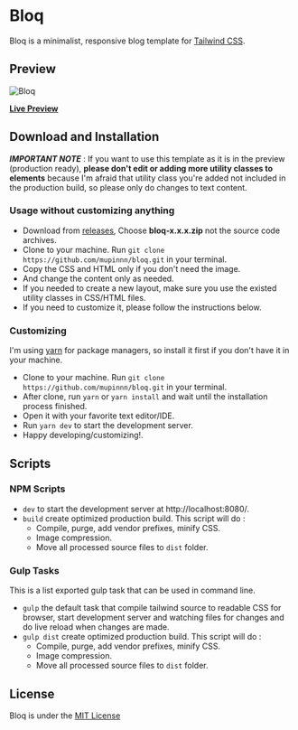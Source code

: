 # Bloq

Bloq is a minimalist, responsive blog template for [Tailwind CSS](https://tailwindcss.com/).

## Preview

![Bloq](https://user-images.githubusercontent.com/46535277/94884766-8a7e3880-0498-11eb-9d52-e0b1bfcb8fa5.png)

[**Live Preview**](https://mupinnn.github.io/bloq)

## Download and Installation

**_IMPORTANT NOTE_** : If you want to use this template as it is in the preview (production ready), **please don't edit or adding more utility classes to elements** because I'm afraid that utility class you're added not included in the production build, so please only do changes to text content.

### Usage without customizing anything

- Download from [releases](https://github.com/mupinnn/bloq/releases), Choose **bloq-x.x.x.zip** not the source code archives.
- Clone to your machine. Run `git clone https://github.com/mupinnn/bloq.git` in your terminal.
- Copy the CSS and HTML only if you don't need the image.
- And change the content only as needed.
- If you needed to create a new layout, make sure you use the existed utility classes in CSS/HTML files.
- If you need to customize it, please follow the instructions below.

### Customizing

I'm using [yarn](https://yarnpkg.com/) for package managers, so install it first if you don't have it in your machine.

- Clone to your machine. Run `git clone https://github.com/mupinnn/bloq.git` in your terminal.
- After clone, run `yarn` or `yarn install` and wait until the installation process finished.
- Open it with your favorite text editor/IDE.
- Run `yarn dev` to start the development server.
- Happy developing/customizing!.

## Scripts

### NPM Scripts

- `dev` to start the development server at http://localhost:8080/.
- `build` create optimized production build. This script will do :
    - Compile, purge, add vendor prefixes, minify CSS.
    - Image compression.
    - Move all processed source files to `dist` folder.

### Gulp Tasks

This is a list exported gulp task that can be used in command line.

- `gulp` the default task that compile tailwind source to readable CSS for browser, start development server and watching files for changes and do live reload when changes are made.
- `gulp dist` create optimized production build. This script will do :
    - Compile, purge, add vendor prefixes, minify CSS.
    - Image compression.
    - Move all processed source files to `dist` folder.

## License
Bloq is under the [MIT License](LICENSE)